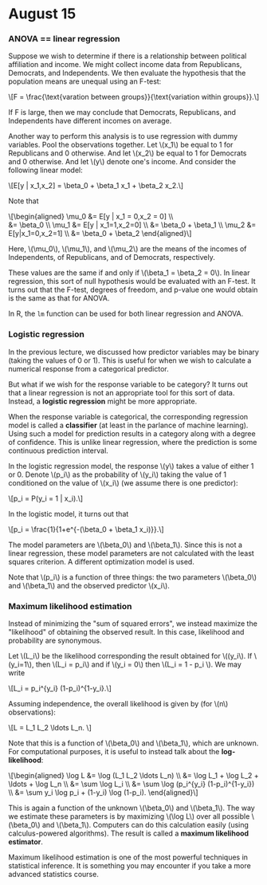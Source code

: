 # August 15

### ANOVA == linear regression

Suppose we wish to determine if there is a relationship between
political affiliation and income. We might collect income data from
Republicans, Democrats, and Independents. We then evaluate the
hypothesis that the population means are unequal using an F-test:

\\[F = \frac{\text{varation between groups}}{\text{variation within groups}}.\\]

If F is large, then we may conclude that Democrats, Republicans, and
Independents have different incomes on average.

Another way to perform this analysis is to use regression with dummy
variables. Pool the observations together. Let \\(x_1\\) be equal to 1
for Republicans and 0 otherwise. And let \\(x_2\\) be equal to 1 for
Democrats and 0 otherwise.  And let \\(y\\) denote one's income. And
consider the following linear model:

\\[E[y | x_1,x_2] = \beta_0 + \beta_1 x_1 + \beta_2 x_2.\\]

Note that

\\[\begin{aligned}
\mu_0 &= E[y | x_1 = 0,x_2 = 0] \\\\\
&= \beta_0 \\\\
\mu_1 &= E[y | x_1=1,x_2=0] \\\\
&= \beta_0 + \beta_1 \\\\
\mu_2 &= E[y|x_1=0,x_2=1] \\\\
&= \beta_0 + \beta_2
\end{aligned}\\]

Here, \\(\mu_0\\), \\(\mu_1\\), and \\(\mu_2\\) are the means of the
incomes of Independents, of Republicans, and of Democrats,
respectively.

These values are the same if and only if \\(\beta_1 = \beta_2 = 0\\).
In linear regression, this sort of null hypothesis would be evaluated
with an F-test. It turns out that the F-test, degrees of freedom, and
p-value one would obtain is the same as that for ANOVA.

In R, the `lm` function can be used for both linear regression and
ANOVA.

### Logistic regression

In the previous lecture, we discussed how predictor variables may be
binary (taking the values of 0 or 1). This is useful for when we wish
to calculate a numerical response from a categorical predictor.

But what if we wish for the response variable to be category? It turns
out that a linear regression is not an appropriate tool for this sort
of data. Instead, a **logistic regression** might be more appropriate.

When the response variable is categorical, the corresponding regression
model is called a **classifier** (at least in the parlance of machine
learning). Using such a model for prediction results in a category along
with a degree of confidence. This is unlike linear regression, where
the prediction is some continuous prediction interval.

In the logistic regression model, the response \\(y\\) takes a value of
either 1 or 0. Denote \\(p_i\\) as the probability of \\(y_i\\) taking the
value of 1 conditioned on the value of \\(x_i\\) (we assume there is one
predictor):

\\[p_i = P(y_i = 1 | x_i).\\]

In the logistic model, it turns out that

\\[p_i = \frac{1}{1+e^{-(\beta_0 + \beta_1 x_i)}}.\\]

The model parameters are \\(\beta_0\\) and \\(\beta_1\\). Since this is not
a linear regression, these model parameters are not calculated with the least
squares criterion. A different optimization model is used.

Note that \\(p_i\\) is a function of three things: the two parameters
\\(\beta_0\\) and \\(\beta_1\\) and the observed predictor \\(x_i\\). 

### Maximum likelihood estimation

Instead of minimizing the "sum of squared errors", we instead maximize the
"likelihood" of obtaining the observed result. In this case, likelihood and
probability are synonymous.

Let \\(L_i\\) be the likelihood corresponding the result obtained for
\\((y_i\\). If \\(y_i=1\\), then \\(L_i = p_i\\) and if \\(y_i = 0\\)
then \\(L_i = 1 - p_i \\). We may write

\\[L_i = p_i^{y_i} (1-p_i)^{1-y_i}.\\]

Assuming independence, the overall likelihood is given by (for \\(n\\)
observations):

\\[L = L_1 L_2 \ldots L_n. \\]

Note that this is a function of \\(\beta_0\\) and \\(\beta_1\\), which are
unknown. For computational purposes, it is useful to instead talk about the
**log-likelihood**:

\\[\begin{aligned}
\log L
&= \log (L_1 L_2 \ldots L_n) \\\\
&= \log L_1 + \log L_2 + \ldots + \log L_n \\\\
&= \sum \log L_i \\\\
&= \sum \log (p_i^{y_i} (1-p_i)^{1-y_i}) \\\\
&= \sum y_i \log p_i + (1-y_i) \log (1-p_i).
\end{aligned}\\]

This is again a function of the unknown \\(\beta_0\\) and \\(\beta_1\\). The
way we estimate these parameters is by maximizing \\(\log L\\) over all
possible \\(\beta_0\\) and \\(\beta_1\\). Computers can do this calculation
easily (using calculus-powered algorithms). The result is called a
**maximum likelihood estimator**.

Maximum likelihood estimation is one of the most powerful techniques in
statistical inference. It is something you may encounter if you take a
more advanced statistics course.